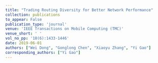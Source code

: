 ```yaml
---
title: "Trading Routing Diversity for Better Network Performance"
collection: publications
to_appear: False
publication_type: 'journal'
venue: 'IEEE Transactions on Mobile Computing (TMC)'
venue_short: ' '
vol_no_pp: '18(6):1433-1446'
date: 2019-06-01
authors: ["Wei Dong", "Gonglong Chen", "Xiaoyu Zhang", "Yi Gao"]
corresponding_authors: ["Yi Gao"]
---
```

